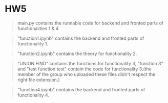 # HW5

> main.py contains the runnable code for backend and fronted parts of functionalities 1 & 4

> "function1.ipynb" contains the backend and fronted parts of functionality 1.

> "function2.ipynb" contains the theory for functionality 2.

> "UNION FIND" contains the functions for functionality 3, "function 3" and "test function test" contain the code for functionality 3.(the member of the group who uploaded these files didn't respect the right file extension.)

> "function4.ipynb" contains the backend and fronted parts of functionality 4.
